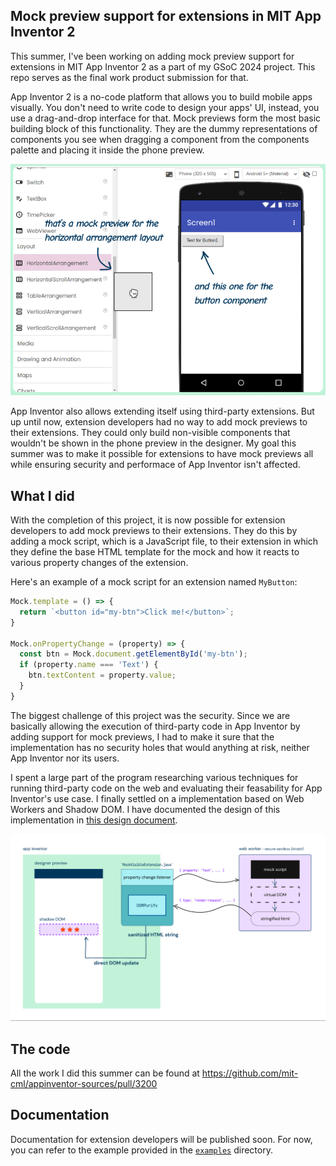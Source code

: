 ## Mock preview support for extensions in MIT App Inventor 2

This summer, I've been working on adding mock preview support for extensions in MIT App Inventor 2 as a part of my GSoC 
2024 project. This repo serves as the final work product submission for that.

App Inventor 2 is a no-code platform that allows you to build mobile apps visually. You don't need to write code to design 
your apps' UI, instead, you use a drag-and-drop interface for that. Mock previews form the most basic building block of 
this functionality. They are the dummy representations of components you see when dragging a component from the components 
palette and placing it inside the phone preview.

![image](images/mocks.png)

App Inventor also allows extending itself using third-party extensions. But up until now, extension developers had no way 
to add mock previews to their extensions. They could only build non-visible components that wouldn't be shown in the phone 
preview in the designer. My goal this summer was to make it possible for extensions to have mock previews all while ensuring 
security and performace of App Inventor isn't affected.

## What I did

With the completion of this project, it is now possible for extension developers to add mock previews to their extensions. 
They do this by adding a mock script, which is a JavaScript file, to their extension in which they define the base HTML 
template for the mock and how it reacts to various property changes of the extension.

Here's an example of a mock script for an extension named `MyButton`:
```js
Mock.template = () => {
  return `<button id="my-btn">Click me!</button>`;
}

Mock.onPropertyChange = (property) => {
  const btn = Mock.document.getElementById('my-btn');
  if (property.name === 'Text') {
    btn.textContent = property.value;
  }
}
```

The biggest challenge of this project was the security. Since we are basically allowing the execution of third-party code 
in App Inventor by adding support for mock previews, I had to make it sure that the implementation has no security holes 
that would anything at risk, neither App Inventor nor its users.

I spent a large part of the program researching various techniques for running third-party code on the web and evaluating 
their feasability for App Inventor's use case. I finally settled on a implementation based on Web Workers and Shadow DOM. 
I have documented the design of this implementation in [this design document](https://docs.google.com/document/d/1uogI-56rqocKeaMcatfOBU07DId_DaNQmXtAV8Tjqfw/edit?usp=sharing).

![image](images/arch.png)

## The code

All the work I did this summer can be found at https://github.com/mit-cml/appinventor-sources/pull/3200

## Documentation

Documentation for extension developers will be published soon. For now, you can refer to the example provided in the 
[`examples`](https://github.com/shreyashsaitwal/gsoc24/tree/main/examples) directory.
